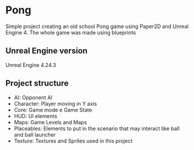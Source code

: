 # Pong

Simple project creating an old school Pong game using Paper2D and Unreal Engine 4.
The whole game was made using blueprints

## Unreal Engine version
Unreal Engine 4.24.3

## Project structure
* AI: Opponent AI
* Character: Player moving in Y axis
* Core: Game mode e Game State
* HUD: UI elements
* Maps: Game Levels and Maps
* Placeables: Elements to put in the scenario that may interact like ball and ball launcher
* Texture: Textures and Sprites used in this project
